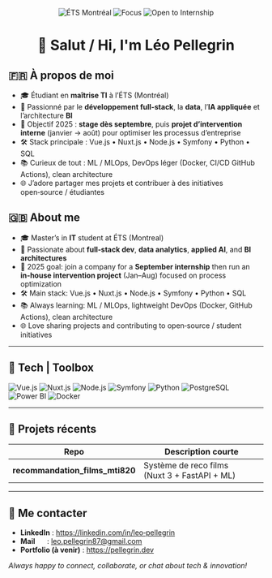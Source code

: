 <!-- Profil README | Léo Pellegrin -->
<p align="center">
  <img src="https://img.shields.io/badge/Master's%20in%20IT-ÉTS%20Montréal-red?style=flat-square" alt="ÉTS Montréal">
  <img src="https://img.shields.io/badge/Focus-Full--stack%20%26%20AI%20Integration-blueviolet?style=flat-square" alt="Focus">
  <img src="https://img.shields.io/badge/Currently-Open%20to%20Internship%20(Sept%202025)-brightgreen?style=flat-square" alt="Open to Internship">
</p>

<h1 align="center">👋 Salut&nbsp;/&nbsp;Hi, I'm Léo Pellegrin</h1>

## 🇫🇷 À propos de moi
- 🎓 Étudiant en **maîtrise TI** à l’ÉTS (Montréal)  
- 🚀 Passionné par le **développement full‑stack**, la **data**, l’**IA appliquée** et l’architecture **BI**  
- 🎯 Objectif 2025 : **stage dès septembre**, puis **projet d’intervention interne** (janvier → août) pour optimiser les processus d’entreprise  
- 🛠️ Stack principale&nbsp;: Vue.js • Nuxt.js • Node.js • Symfony • Python • SQL  
- 📚 Curieux de tout : ML / MLOps, DevOps léger (Docker, CI/CD GitHub Actions), clean architecture  
- 🌐 J’adore partager mes projets et contribuer à des initiatives open‑source / étudiantes  

## 🇬🇧 About me
- 🎓 Master’s in **IT** student at ÉTS (Montreal)  
- 🚀 Passionate about **full‑stack dev**, **data analytics**, **applied AI**, and **BI architectures**  
- 🎯 2025 goal: join a company for a **September internship** then run an **in‑house intervention project** (Jan–Aug) focused on process optimization  
- 🛠️ Main stack: Vue.js • Nuxt.js • Node.js • Symfony • Python • SQL  
- 📚 Always learning: ML / MLOps, lightweight DevOps (Docker, GitHub Actions), clean architecture  
- 🌐 Love sharing projects and contributing to open‑source / student initiatives  

---

## 🔧 Tech | Toolbox
![Vue.js](https://img.shields.io/badge/-Vue.js-4fc08d?logo=vue.js&logoColor=white&style=for-the-badge)
![Nuxt.js](https://img.shields.io/badge/-Nuxt.js-00c58e?logo=nuxt.js&logoColor=white&style=for-the-badge)
![Node.js](https://img.shields.io/badge/-Node.js-339933?logo=node.js&logoColor=white&style=for-the-badge)
![Symfony](https://img.shields.io/badge/-Symfony-000000?logo=symfony&logoColor=white&style=for-the-badge)
![Python](https://img.shields.io/badge/-Python-3776ab?logo=python&logoColor=white&style=for-the-badge)
![PostgreSQL](https://img.shields.io/badge/-PostgreSQL-336791?logo=postgresql&logoColor=white&style=for-the-badge)
![Power BI](https://img.shields.io/badge/-Power%20BI-f2c811?logo=powerbi&logoColor=white&style=for-the-badge)
![Docker](https://img.shields.io/badge/-Docker-2496ed?logo=docker&logoColor=white&style=for-the-badge)

---

## 🌱 Projets récents
| Repo | Description courte |
|------|-------------------|
| **recommandation_films_mti820** | Système de reco films (Nuxt 3 + FastAPI + ML) |

---

## 🤝 Me contacter
- **LinkedIn** : <https://linkedin.com/in/leo‑pellegrin>  
- **Mail**      : leo.pellegrin87@gmail.com  
- **Portfolio (à venir)** : <https://pellegrin.dev>  

*Always happy to connect, collaborate, or chat about tech & innovation!*
